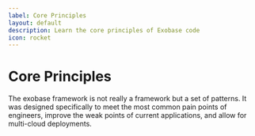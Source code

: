 ```yaml
---
label: Core Principles
layout: default
description: Learn the core principles of Exobase code
icon: rocket
---
```



# Core Principles

The exobase framework is not really a framework but a set of patterns. It was designed specifically to meet the most common pain points of engineers, improve the weak points of current applications, and allow for multi-cloud deployments.

